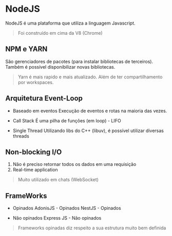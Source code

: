 # NodeJS

NodeJS é uma plataforma que utiliza a linguagem Javascript.
> Foi construído em cima da V8 (Chrome) 


## NPM e YARN 

São gerenciadores de pacotes (para instalar bibliotecas de terceiros).
Também é possível disponibilizar novas bibliotecas.

> Yarn é mais rapido e mais atualizado. Além de ter compartilhamento por workspaces.


## Arquitetura Event-Loop

* Baseado em eventos
Execução de eventos e rotas na maioria das vezes.

* Call Stack
É uma pilha de funções (em loop) - LIFO

* Single Thread
Utilizando libs do C++ (libuv), é possível utilizar diversas threads


## Non-blocking I/O

1. Não é preciso retornar todos os dados em uma requisição 
2. Real-time application

> Muito utilizado em chats (WebSocket)


## FrameWorks 

 * Opinados
AdonisJS - Opinados
NestJS - Opinados

 * Não opinados
Express JS - Não opinados

> Frameworks opinadas diz respeito a sua estrutura muito bem definida
